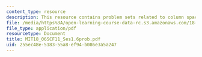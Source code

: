 ```yaml
---
content_type: resource
description: This resource contains problem sets related to column space and nullspace.
file: /media/https%3A/open-learning-course-data-rc.s3.amazonaws.com/18-06sc-linear-algebra-fall-2011/255ec48e518355a8ef94b086e3a5a247_MIT18_06SCF11_Ses1.6prob.pdf
file_type: application/pdf
resourcetype: Document
title: MIT18_06SCF11_Ses1.6prob.pdf
uid: 255ec48e-5183-55a8-ef94-b086e3a5a247
---
```

